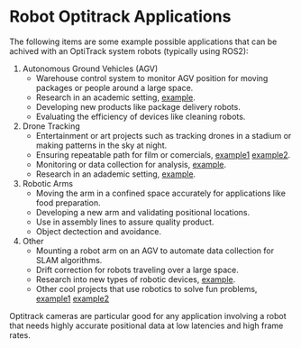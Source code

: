 # Robot Optitrack Applications

The following items are some example possible applications that can be achived with an OptiTrack system robots (typically using ROS2):

1. Autonomous Ground Vehicles (AGV)
    - Warehouse control system to monitor AGV position for moving packages or people around a large space.
    - Research in an academic setting, [example](https://www.youtube.com/watch?v=e0LIU1Sf6p0). 
    - Developing new products like package delivery robots.
    - Evaluating the efficiency of devices like cleaning robots.
2. Drone Tracking
    - Entertainment or art projects such as tracking drones in a stadium or making patterns in the sky at night.
    - Ensuring repeatable path for film or comercials, [example1](https://www.optitrack.com/about/customers/kmelRobotics.html) [example2](https://www.youtube.com/watch?v=6Cin3sqPRj4).
    - Monitoring or data collection for analysis, [example](https://www.youtube.com/watch?v=VA0imIaL_F0).
    - Research in an adademic setting, [example](https://actu.epfl.ch/news/a-drone-that-gets-around-obstacles-like-an-insec-2/).
3. Robotic Arms
    - Moving the arm in a confined space accurately for applications like food preparation.
    - Developing a new arm and validating positional locations.
    - Use in assembly lines to assure quality product.
    - Object dectection and avoidance.
4. Other
    - Mounting a robot arm on an AGV to automate data collection for SLAM algorithms.
    - Drift correction for robots traveling over a large space.
    - Research into new types of robotic devices, [example](https://www.youtube.com/watch?v=qFmeHPVtK0o).
    - Other cool projects that use robotics to solve fun problems, [example1](https://www.youtube.com/watch?v=1MkrNVic7pw) [example2](https://www.youtube.com/watch?v=xHWXZyfhQas)

Optitrack cameras are particular good for any application involving a robot that needs highly accurate positional data at low latencies and high frame rates. 
